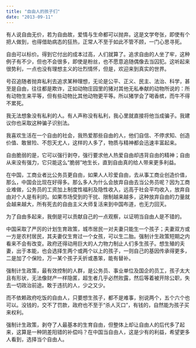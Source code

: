 ```yaml
---
title: "自由人的孩子们"
date: "2013-09-11"
---
```


有人说自由无价，若为自由故，爱情与生命都可以抛弃。这是文学夸张，即使有个把人做到，也得借助病态的狂热，正常人不至于如此不管不顾，一门心思寻死。

自由可以标价。得到它付出的成本过高，人们就算了。追求自由的人坐了牢，这种例子有不少，但也不会很多，即使是粉丝，也不愿意追随偶像去当囚犯。这听起来很势利，一点也没有理想主义的壮烈情怀，但是，欢迎来到真实的世界。

号召追随者抛弃私利去追求某种理想，无论是公平、正义、民主、法治、科学，甚至是自由，往往都是欺诈，正如动物庄园里的猪对其他无私奉献的动物所说的：所有动物生来平等，但有些动物比其他动物更平等。所以猪学会了喝香槟，而牛不得不累死。

我无法想象没有私利的人。有人声称没有私利，我心里就直接将他当成骗子。我建议你也采取这种骗子识别法。

我喜欢生活在一个自由的社会，我热爱那些自由的人，他们自信、不停求知、创造价值、敢冒险、不怨天尤人，这样的人多了，物质与精神都会迅速丰富起来。

自由脆弱的是，它可以强行剥夺，强行要求他人热爱自由却违背自由的精神；自由从来没有强力，它只能这么“脆弱”地生长，直到自由真的给人带来更多利益。

在中国，工商业者比公务员更自由，如果人人珍爱自由，去从事工商业创造价值，那么，中国会比现在好得多。那么多人为什么会放弃自由去当公务员呢？因为工商业难做，公务员的工资加上制度性福利及隐性收入，远高于社会平均收入，放弃自由对个人是有利的。如果市场受到的干扰、限制越来越多，这种放弃自由的力量就会越来越大，所有死去的自由主义大师复活来到中国布道，也无力回天。

为了自由多起来，我倒是可以贡献自己的一点观察，以证明当自由人是不错的。

中国采取了严厉的计划生育政策，城市居民一对夫妻只能生一个孩子；夫妻双方或一方是农村居民，其夫妻仅生育过一个女孩，可以生二胎。强制计生政策短期之内看来不会有改变。政府还得动用巨大的人力物力制止人们多生孩子。想生殖的夫妻，出于本能，也会选择生两个或两个以上的孩子，一则自己的基因传承得更多，二是加了个保险，万一某个孩子夭折或愚笨，能有替补。

强制计生政策，最有效控制的人群，是公务员、事业单位及国企的员工，孩子太大且有形状，无法像财产一样隐匿，超生者几乎必然败露，然后等着被开除公职，失去一切政治前途。敢于违抗的人，少之又少。

而不依赖政府吃饭的自由人，只要想生孩子，都不是难事，别说两个，五个六个也可以。没钱的，交不了罚款，政府也不至于“杀人灭口”，有钱的，自然能为孩子买来权利。

强制计生政策，剥夺了人最基本的生育自由，但整体上却让自由人的后代多了起来，这算是一种阴差阳错的补偿吗？在中国当自由人，这是少有的利益，希望更多人看到，选择当个自由人。
